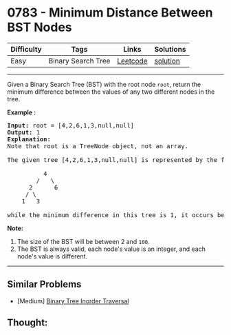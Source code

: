 # 0783 - Minimum Distance Between BST Nodes

Difficulty  | Tags | Links | Solutions
----------- | ---- | ----- | -----
Easy | Binary Search Tree | [Leetcode](https://leetcode.com/problems/minimum-distance-between-bst-nodes) | [solution](https://leetcode.com/problems/minimum-distance-between-bst-nodes/solution/)


-----------

<p>Given a Binary Search Tree (BST) with the root node <code>root</code>, return&nbsp;the minimum difference between the values of any two different nodes in the tree.</p>

<p><strong>Example :</strong></p>

<pre>
<strong>Input:</strong> root = [4,2,6,1,3,null,null]
<strong>Output:</strong> 1
<strong>Explanation:</strong>
Note that root is a TreeNode object, not an array.

The given tree [4,2,6,1,3,null,null] is represented by the following diagram:

          4
        /   \
      2      6
     / \    
    1   3  

while the minimum difference in this tree is 1, it occurs between node 1 and node 2, also between node 3 and node 2.
</pre>

<p><strong>Note:</strong></p>

<ol>
	<li>The size of the BST will be between 2 and&nbsp;<code>100</code>.</li>
	<li>The BST is always valid, each node&#39;s value is an integer, and each node&#39;s value is different.</li>
</ol>


-----------


## Similar Problems

- [Medium] [Binary Tree Inorder Traversal](binary-tree-inorder-traversal)




## Thought:
